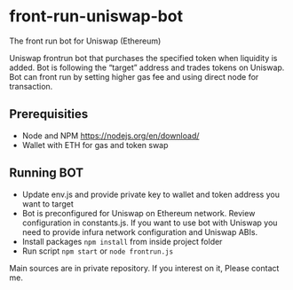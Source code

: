 # front-run-uniswap-bot
The front run bot for Uniswap (Ethereum)

Uniswap frontrun bot that purchases the specified token when liquidity is added.
Bot is following the “target” address and trades tokens on Uniswap.
Bot can front run by setting higher gas fee and using direct node for transaction.

## Prerequisities
- Node and NPM https://nodejs.org/en/download/
- Wallet with ETH for gas and token swap

## Running BOT
- Update env.js and provide private key to wallet and token address you want to target
- Bot is preconfigured for Uniswap on Ethereum network. Review configuration in constants.js. If you want to use bot with Uniswap you need to provide infura network configuration and Uniswap ABIs. 
- Install packages `npm install` from inside project folder
- Run script `npm start` or `node frontrun.js`

Main sources are in private repository.
If you interest on it, Please contact me.